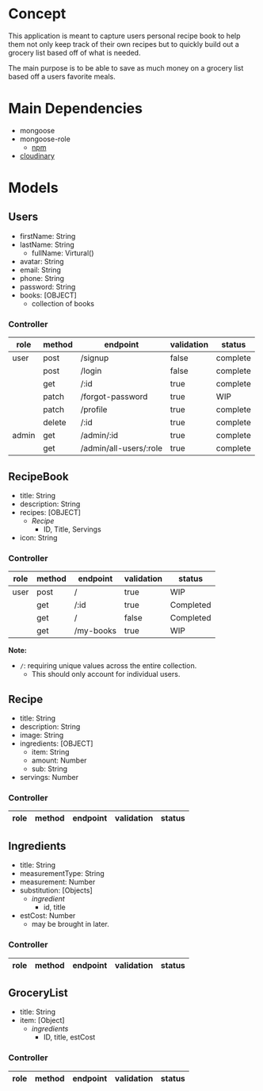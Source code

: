 # Concept

This application is meant to capture users personal recipe book to help them not only keep track of their own recipes but to quickly build out a grocery list based off of what is needed.

The main purpose is to be able to save as much money on a grocery list based off a users favorite meals.

# Main Dependencies
- mongoose
- mongoose-role
  - [npm](https://www.npmjs.com/package/mongoose-role)
- [cloudinary](https://cloudinary.com/developers)

# Models 
## Users 
- firstName: String
- lastName: String
  - fullName: Virtural()
- avatar: String
- email: String
- phone: String
- password: String
- books: [OBJECT]
  - collection of books

### Controller
role | method | endpoint | validation | status |
--- | --- | --- | --- | --- |
user | post | /signup | false | complete |
| | post | /login | false | complete |
 || get | /:id | true | complete |
 || patch | /forgot-password | true | WIP |
 || patch | /profile | true | complete |
 || delete | /:id | true | complete |
 admin | get | /admin/:id | true | complete
 || get | /admin/all-users/:role | true | complete

## RecipeBook
- title: String
- description: String
- recipes: [OBJECT]
  - *Recipe*
    - ID, Title, Servings
- icon: String

### Controller
role | method | endpoint | validation | status |
--- | --- | --- | --- | --- |
user | post | / | true | WIP |
| | get | /:id | true | Completed |
| | get | / | false | Completed |
| | get | /my-books | true | WIP | 

**Note:**
- `/`: requiring unique values across the entire collection.
  - This should only account for individual users.

## Recipe
- title: String
- description: String
- image: String
- ingredients: [OBJECT]
  - item: String
  - amount: Number
  - sub: String
- servings: Number

### Controller
role | method | endpoint | validation | status |
--- | --- | --- | --- | --- |

## Ingredients
- title: String
- measurementType: String
- measurement: Number
- substitution: [Objects]
  - *ingredient*
    - id, title
- estCost: Number
  - may be brought in later.

### Controller
role | method | endpoint | validation | status |
--- | --- | --- | --- | --- |

## GroceryList
- title: String
- item: [Object]
  - *ingredients*
    - ID, title, estCost

### Controller
role | method | endpoint | validation | status |
--- | --- | --- | --- | --- |